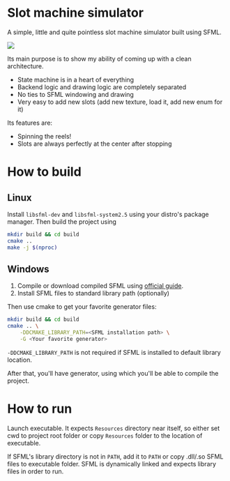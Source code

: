 # Slot machine simulator

A simple, little and quite pointless slot machine simulator
built using SFML.

![](Media/main-window.gif)

Its main purpose is to show my ability of coming up with 
a clean architecture. 

- State machine is in a heart of everything
- Backend logic and drawing logic are completely separated
- No ties to SFML windowing and drawing
- Very easy to add new slots (add new texture, load it, add 
  new enum for it)

Its features are:
- Spinning the reels!
- Slots are always perfectly at the center after stopping

# How to build

## Linux
Install `libsfml-dev` and `libsfml-system2.5` using your 
distro's package manager. Then build the project using
```sh
mkdir build && cd build
cmake ..
make -j $(nproc)
```

## Windows
1. Compile or download compiled SFML using [official guide](https://www.sfml-dev.org/tutorials/2.5/#getting-started).
2. Install SFML files to standard library path (optionally)

Then use cmake to get your favorite generator files:
```sh
mkdir build && cd build
cmake .. \
    -DDCMAKE_LIBRARY_PATH=<SFML installation path> \
    -G <Your favorite generator>
```

`-DDCMAKE_LIBRARY_PATH` is not required if SFML is installed 
to default library location.

After that, you'll have generator, using which you'll be
able to compile the project.

# How to run
Launch executable. It expects `Resources` directory near itself,
so either set cwd to project root folder or copy `Resources` folder
to the location of executable.

If SFML's library directory is not in `PATH`, add it to `PATH`
or copy .dll/.so SFML files to executable folder. SFML is 
dynamically linked and expects library files in order to run.
